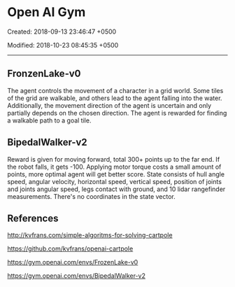 # Open AI Gym

Created: 2018-09-13 23:46:47 +0500

Modified: 2018-10-23 08:45:35 +0500

---

## FronzenLake-v0

The agent controls the movement of a character in a grid world. Some tiles of the grid are walkable, and others lead to the agent falling into the water. Additionally, the movement direction of the agent is uncertain and only partially depends on the chosen direction. The agent is rewarded for finding a walkable path to a goal tile.

## BipedalWalker-v2

Reward is given for moving forward, total 300+ points up to the far end. If the robot falls, it gets -100. Applying motor torque costs a small amount of points, more optimal agent will get better score. State consists of hull angle speed, angular velocity, horizontal speed, vertical speed, position of joints and joints angular speed, legs contact with ground, and 10 lidar rangefinder measurements. There's no coordinates in the state vector.

## References

<http://kvfrans.com/simple-algoritms-for-solving-cartpole>

<https://github.com/kvfrans/openai-cartpole>

<https://gym.openai.com/envs/FrozenLake-v0>

<https://gym.openai.com/envs/BipedalWalker-v2>
